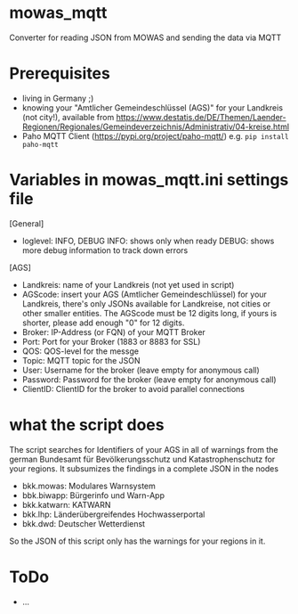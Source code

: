 # mowas_mqtt
Converter for reading JSON from MOWAS and sending the data via MQTT

# Prerequisites
* living in Germany ;)
* knowing your "Amtlicher Gemeindeschlüssel (AGS)" for your Landkreis (not city!), available from https://www.destatis.de/DE/Themen/Laender-Regionen/Regionales/Gemeindeverzeichnis/Administrativ/04-kreise.html
* Paho MQTT Client (https://pypi.org/project/paho-mqtt/) e.g. `pip install paho-mqtt`

# Variables in mowas_mqtt.ini settings file
[General]
* loglevel: INFO, DEBUG
INFO: shows only when ready
DEBUG: shows more debug information to track down errors

[AGS]
* Landkreis: name of your Landkreis (not yet used in script)
* AGScode: insert your AGS (Amtlicher Gemeindeschlüssel) for your Landkreis, there's only JSONs available for Landkreise, not cities or other smaller entities. The AGScode must be 12 digits long, if yours is shorter, please add enough "0" for 12 digits.
* Broker: IP-Address (or FQN) of your MQTT Broker
* Port: Port for your Broker (1883 or 8883 for SSL)
* QOS: QOS-level for the messge
* Topic: MQTT topic for the JSON 
* User: Username for the broker (leave empty for anonymous call)
* Password: Password for the broker (leave empty for anonymous call)
* ClientID: ClientID for the broker to avoid parallel connections

# what the script does
The script searches for Identifiers of your AGS in all of warnings from the german Bundesamt für Bevölkerungsschutz und Katastrophenschutz for your regions.
It subsumizes the findings in a complete JSON in the nodes
* bkk.mowas: Modulares Warnsystem
* bbk.biwapp: Bürgerinfo und Warn-App
* bkk.katwarn: KATWARN
* bkk.lhp: Länderübergreifendes Hochwasserportal
* bkk.dwd: Deutscher Wetterdienst

So the JSON of this script only has the warnings for your regions in it.

# ToDo
* ...
